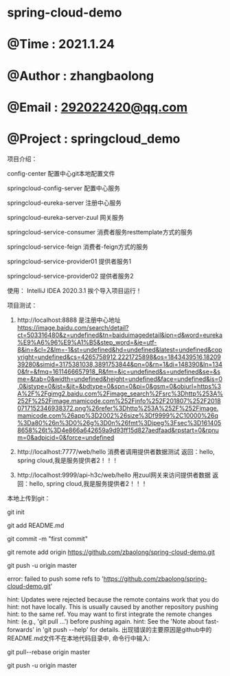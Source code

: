 # spring-cloud-demo
# @Time : 2021.1.24
# @Author : zhangbaolong
# @Email : 292022420@qq.com
# @Project : springcloud_demo
项目介绍：

config-center   配置中心git本地配置文件 

springcloud-config-server 配置中心服务

springcloud-eureka-server 注册中心服务

springcloud-eureka-server-zuul 网关服务

springcloud-service-consumer 消费者服务resttemplate方式的服务

springcloud-service-feign 消费者-feign方式的服务

springcloud-service-provider01 提供者服务1

springcloud-service-provider02 提供者服务2


使用：
IntelliJ IDEA 2020.3.1
挨个导入项目运行！

项目测试：
1. http://localhost:8888 是注册中心地址
https://image.baidu.com/search/detail?ct=503316480&z=undefined&tn=baiduimagedetail&ipn=d&word=eureka%E9%A6%96%E9%A1%B5&step_word=&ie=utf-8&in=&cl=2&lm=-1&st=undefined&hd=undefined&latest=undefined&copyright=undefined&cs=4265758912,2221725898&os=1843439516,1820939280&simid=3175381038,3891753844&pn=0&rn=1&di=148390&ln=1340&fr=&fmq=1611466657918_R&fm=&ic=undefined&s=undefined&se=&sme=&tab=0&width=undefined&height=undefined&face=undefined&is=0,0&istype=0&ist=&jit=&bdtype=0&spn=0&pi=0&gsm=0&objurl=https%3A%2F%2Fgimg2.baidu.com%2Fimage_search%2Fsrc%3Dhttp%253A%252F%252Fimage.mamicode.com%252Finfo%252F201807%252F20180717152346938372.png%26refer%3Dhttp%253A%252F%252Fimage.mamicode.com%26app%3D2002%26size%3Df9999%2C10000%26q%3Da80%26n%3D0%26g%3D0n%26fmt%3Djpeg%3Fsec%3D1614058658%26t%3D4e866a642659a9d93ff15d827aedfaad&rpstart=0&rpnum=0&adpicid=0&force=undefined

2. http://localhost:7777/web/hello 消费者调用提供者数据测试
返回：hello, spring cloud,我是服务提供者2！！！

3. http://localhost:9999/api-h3c/web/hello 用zuul网关来访问提供者数据
返回：hello, spring cloud,我是服务提供者2！！！

本地上传到git：

git init

git add README.md

git commit -m "first commit"

git remote add origin https://github.com/zbaolong/spring-cloud-demo.git

git push -u origin master

error: failed to push some refs to 'https://github.com/zbaolong/spring-cloud-demo.git'

hint: Updates were rejected because the remote contains work that you do
hint: not have locally. This is usually caused by another repository pushing
hint: to the same ref. You may want to first integrate the remote changes
hint: (e.g., 'git pull ...') before pushing again.
hint: See the 'Note about fast-forwards' in 'git push --help' for details.
出现错误的主要原因是github中的README.md文件不在本地代码目录中,
命令行中输入:

git pull--rebase origin master

git push -u origin master
